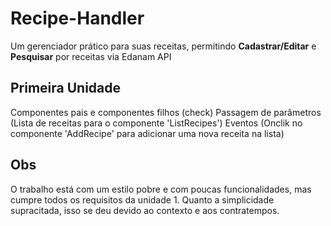 # Recipe-Handler

Um gerenciador prático para suas receitas, permitindo **Cadastrar/Editar** e **Pesquisar** por receitas via Edanam API

## Primeira Unidade
Componentes pais e componentes filhos (check)
Passagem de parâmetros (Lista de receitas para o componente 'ListRecipes')
Eventos (Onclik no componente 'AddRecipe' para adicionar uma nova receita na lista)

## Obs
O trabalho está com um estilo pobre e com poucas funcionalidades, mas cumpre todos os requisitos da unidade 1. Quanto a simplicidade supracitada, isso se deu devido ao contexto e 
aos contratempos.